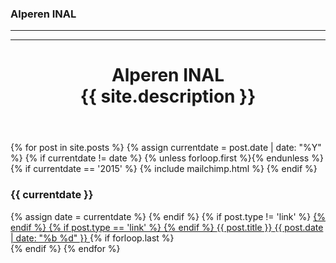 ### Alperen INAL

---
---

<header class="intro mar-tb-7">
    <h1 class="intro__head">Alperen INAL
        <div class="intro__sub">{{ site.description }}
        </div>
    </h1>
</header>

<!--<section id="featured" class="mar-b-7">-->
<!--<h3 class="section__title">Featured Writing</h3>-->
<!--<div class="feature-list">-->
<!--{% for post in site.featured %}-->
<!--<a id="f-{{ post.id }}" class="feature" href="{{ post.url }}">-->
<!--<span class="feature__title feature&#45;&#45;{{ post.type }}">{{ post.title }}</span>-->
<!--<time class="feature__date feature&#45;&#45;{{ post.type }}" datetime="{{ post.date | date: "%Y-%m-%d %H:%M" }}">{{ post.date | date: "%B %Y" }}</time>-->
<!--</a>-->
<!--{% endfor %}-->
<!--</div>-->
<!--</section>-->

{% for post in site.posts %}
{% assign currentdate = post.date | date: "%Y" %}
{% if currentdate != date %}
{% unless forloop.first %}</section>{% endunless %}
{% if currentdate == '2015' %}
{% include mailchimp.html %}
{% endif %}
<section id="y{{post.date | date: " %Y"}}" class="mar-b-7">
<h3 class="section__title">{{ currentdate }}</h3>
<div class="post-list">
    {% assign date = currentdate %}
    {% endif %}
    {% if post.type != 'link' %}
        <a class="post" href="{{ post.url | prepend: site.baseurl }}">
    {% endif %}
    {% if post.type == 'link' %}
        <a target="_blank" class="post" href="{{ post.external_url }}">
    {% endif %}
        <span class="post__title">{{ post.title }}</span>
        <time class="post__date" datetime="{{ post.date | date: " %Y-%m-%d" }}">{{ post.date | date: "%b %d" }}</time>
    </a>
    {% if forloop.last %}
</div>
</section>
{% endif %}
{% endfor %}
